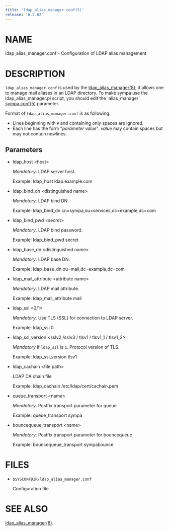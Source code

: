 ```yaml
---
title: 'ldap_alias_manager.conf(5)'
release: '6.2.62'
---
```


# NAME

ldap\_alias\_manager.conf - Configuration of LDAP alias management

# DESCRIPTION

`ldap_alias_manager.conf` is used by the [ldap\_alias\_manager(8)](./ldap_alias_manager.8.md);
it allows one to manage mail aliases in an LDAP directory.
To make sympa use the ldap\_alias\_manager.pl script, you should edit the
'alias\_manager' [sympa.conf(5)](./sympa.conf.5.md) parameter.

Format of `ldap_alias_manager.conf` is as following:

- Lines beginning with `#` and containing only spaces are ignored.
- Each line has the form "_parameter_ _value_".
_value_ may contain spaces but may not contain newlines.

## Parameters

- ldap\_host &lt;host>

    _Mandatory_. LDAP server host.

    Example:
      ldap\_host ldap.example.com

- ldap\_bind\_dn &lt;distinguished name>

    _Mandatory_. LDAP bind DN.

    Example:
      ldap\_bind\_dn cn=sympa,ou=services,dc=example,dc=com

- ldap\_bind\_pwd &lt;secret>

    _Mandatory_. LDAP bind password.

    Example:
      ldap\_bind\_pwd secret

- ldap\_base\_dn &lt;distinguished name>

    _Mandatory_. LDAP base DN.

    Example:
      ldap\_base\_dn ou=mail,dc=example,dc=com

- ldap\_mail\_attribute &lt;attribute name>

    _Mandatory_. LDAP mail attribute.

    Example:
      ldap\_mail\_attribute mail

- ldap\_ssl <0/1>

    _Mandatory_. Use TLS (SSL) for connection to LDAP server.

    Example:
      ldap\_ssl 0

- ldap\_ssl\_version &lt;sslv2 /sslv3 / tlsv1 / tlsv1\_1 / tlsv1\_2>

    _Mandatory_ if `ldap_ssl` is `1`. Protocol version of TLS.

    Example:
      ldap\_ssl\_version tlsv1

- ldap\_cachain &lt;file path>

    LDAP CA chain file

    Example:
      ldap\_cachain /etc/ldap/cert/cachain.pem

- queue\_transport &lt;name>

    _Mandatory_. Postfix transport parameter for queue

    Example:
      queue\_transport sympa

- bouncequeue\_transport &lt;name>

    _Mandatory_. Postfix transport parameter for bouncequeue

    Example:
      bouncequeue\_transport   sympabounce

# FILES

- `$SYSCONFDIR/ldap_alias_manager.conf`

    Configuration file.

# SEE ALSO

[ldap\_alias\_manager(8)](./ldap_alias_manager.8.md).
